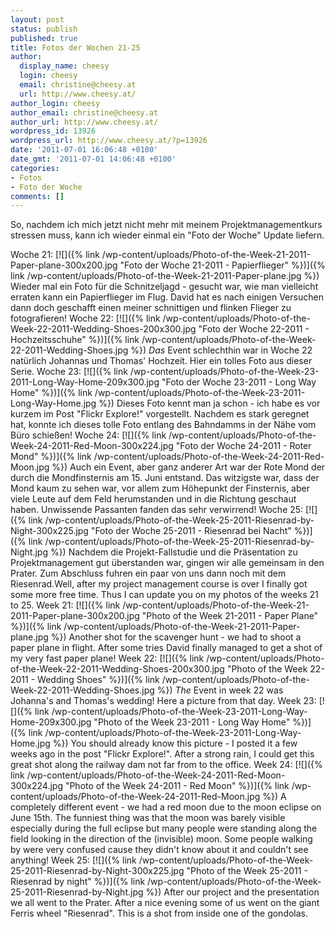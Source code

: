 ```yaml
---
layout: post
status: publish
published: true
title: Fotos der Wochen 21-25
author:
  display_name: cheesy
  login: cheesy
  email: christine@cheesy.at
  url: http://www.cheesy.at/
author_login: cheesy
author_email: christine@cheesy.at
author_url: http://www.cheesy.at/
wordpress_id: 13926
wordpress_url: http://www.cheesy.at/?p=13926
date: '2011-07-01 16:06:48 +0100'
date_gmt: '2011-07-01 14:06:48 +0100'
categories:
- Fotos
- Foto der Woche
comments: []
---
```

<!--:de-->So, nachdem ich mich jetzt nicht mehr mit meinem Projektmanagementkurs stressen muss, kann ich wieder einmal ein "Foto der Woche" Update liefern.
Woche 21:
[![]({% link /wp-content/uploads/Photo-of-the-Week-21-2011-Paper-plane-300x200.jpg "Foto der Woche 21-2011 - Papierflieger" %})]({% link /wp-content/uploads/Photo-of-the-Week-21-2011-Paper-plane.jpg %})
Wieder mal ein Foto für die Schnitzeljagd - gesucht war, wie man vielleicht erraten kann ein Papierflieger im Flug. David hat es nach einigen Versuchen dann doch geschafft einen meiner schnittigen und flinken Flieger zu fotografieren!
Woche 22:
[![]({% link /wp-content/uploads/Photo-of-the-Week-22-2011-Wedding-Shoes-200x300.jpg "Foto der Woche 22-2011 - Hochzeitsschuhe" %})]({% link /wp-content/uploads/Photo-of-the-Week-22-2011-Wedding-Shoes.jpg %})
_Das_ Event schlechthin war in Woche 22 natürlich Johannas und Thomas' Hochzeit. Hier ein tolles Foto aus dieser Serie.
Woche 23:
[![]({% link /wp-content/uploads/Photo-of-the-Week-23-2011-Long-Way-Home-209x300.jpg "Foto der Woche 23-2011 - Long Way Home" %})]({% link /wp-content/uploads/Photo-of-the-Week-23-2011-Long-Way-Home.jpg %})
Dieses Foto kennt man ja schon - ich habe es vor kurzem im Post "Flickr Explore!" vorgestellt. Nachdem es stark geregnet hat, konnte ich dieses tolle Foto entlang des Bahndamms in der Nähe vom Büro schießen!
Woche 24:
[![]({% link /wp-content/uploads/Photo-of-the-Week-24-2011-Red-Moon-300x224.jpg "Foto der Woche 24-2011 - Roter Mond" %})]({% link /wp-content/uploads/Photo-of-the-Week-24-2011-Red-Moon.jpg %})
Auch ein Event, aber ganz anderer Art war der Rote Mond der durch die Mondfinsternis am 15. Juni entstand. Das witzigste war, dass der Mond kaum zu sehen war, vor allem zum Höhepunkt der Finsternis, aber viele Leute auf dem Feld herumstanden und in die Richtung geschaut haben. Unwissende Passanten fanden das sehr verwirrend!
Woche 25:
[![]({% link /wp-content/uploads/Photo-of-the-Week-25-2011-Riesenrad-by-Night-300x225.jpg "Foto der Woche 25-2011 - Riesenrad bei Nacht" %})]({% link /wp-content/uploads/Photo-of-the-Week-25-2011-Riesenrad-by-Night.jpg %})
Nachdem die Projekt-Fallstudie und die Präsentation zu Projektmanagement gut überstanden war, gingen wir alle gemeinsam in den Prater. Zum Abschluss fuhren ein paar von uns dann noch mit dem Riesenrad.<!--:--><!--:en-->Well, after my project management course is over I finally got some more free time. Thus I can update you on my photos of the weeks 21 to 25.
Week 21:
[![]({% link /wp-content/uploads/Photo-of-the-Week-21-2011-Paper-plane-300x200.jpg "Photo of the Week 21-2011 - Paper Plane" %})]({% link /wp-content/uploads/Photo-of-the-Week-21-2011-Paper-plane.jpg %})
Another shot for the scavenger hunt - we had to shoot a paper plane in flight. After some tries David finally managed to get a shot of my very fast paper plane!
Week 22:
[![]({% link /wp-content/uploads/Photo-of-the-Week-22-2011-Wedding-Shoes-200x300.jpg "Photo of the Week 22-2011 - Wedding Shoes" %})]({% link /wp-content/uploads/Photo-of-the-Week-22-2011-Wedding-Shoes.jpg %})
_The_ Event in week 22 was Johanna's and Thomas's wedding! Here a picture from that day.
Week 23:
[![]({% link /wp-content/uploads/Photo-of-the-Week-23-2011-Long-Way-Home-209x300.jpg "Photo of the Week 23-2011 - Long Way Home" %})]({% link /wp-content/uploads/Photo-of-the-Week-23-2011-Long-Way-Home.jpg %})
You should already know this picture - I posted it a few weeks ago in the post "Flickr Explore!". After a strong rain, I could get this great shot along the railway dam not far from to the office.
Week 24:
[![]({% link /wp-content/uploads/Photo-of-the-Week-24-2011-Red-Moon-300x224.jpg "Photo of the Week 24-2011 - Red Moon" %})]({% link /wp-content/uploads/Photo-of-the-Week-24-2011-Red-Moon.jpg %})
A completely different event - we had a red moon due to the moon eclipse on June 15th. The funniest thing was that the moon was barely visible especially during the full eclipse but many people were standing along the field looking in the direction of the (invisible) moon. Some people walking by were very confused cause they didn't know about it and couldn't see anything!
Week 25:
[![]({% link /wp-content/uploads/Photo-of-the-Week-25-2011-Riesenrad-by-Night-300x225.jpg "Photo of the Week 25-2011 - Riesenrad by night" %})]({% link /wp-content/uploads/Photo-of-the-Week-25-2011-Riesenrad-by-Night.jpg %})
After our project and the presentation we all went to the Prater. After a nice evening some of us went on the giant Ferris wheel "Riesenrad". This is a shot from inside one of the gondolas.<!--:-->
